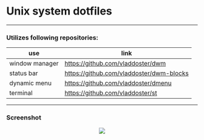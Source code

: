 # Unix system dotfiles
---

### Utilizes following repositories:

|       use      |                 link                     |
| -------------- | ---------------------------------------- |
| window manager | https://github.com/vladdoster/dwm        |
|   status bar   | https://github.com/vladdoster/dwm-blocks |
|  dynamic menu  | https://github.com/vladdoster/dmenu      |
|    terminal    | https://github.com/vladdoster/st         |

---

### Screenshot

<div align=center>

<img src="https://github.com/vladdoster/dotfiles/blob/master/.config/assets/system_screenshot.png" data-canonical-src="https://github.com/vladdoster/dotfiles/blob/master/.config/assets/system_screenshot.png"/>

</div>
